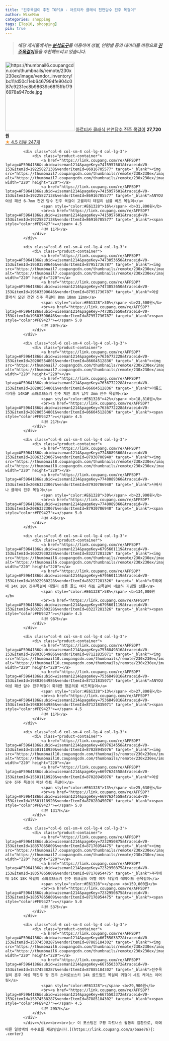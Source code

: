 ```yaml
---
title: "진주목걸이 추천 TOP10 - 아르티카 클래식 천연담수 진주 목걸이"
author: WiseMan
categories: shopping
tags: [Top10, shopping]
pin: true
---
```


> ##### 해당 게시물에서는 [**분석도구**](https://itemscout.io/)를 이용하여 **성별**, **연령별** 등의 데이터를 바탕으로 [**진주목걸이**](https://link.coupang.com/a/baae76)들을 추천해드리고 있습니다.
<div class="container"><div class="row">
            <div class="col-6 col-sm-4 col-lg-4 col-lg-3">
                <div class="product-container">
                    <a href="https://link.coupang.com/re/AFFSDP?lptag=AF5964186&subid=wiseman1214&pageKey=7500742929&traceid=V0-153&itemId=19634206740&vendorItemId=86740565266" target="_blank"><img src="https://thumbnail6.coupangcdn.com/thumbnails/remote/230x230ex/image/vendor_inventory/bc11/d50c11eb6467994fe904c087c9231ec8b98639c68f5ffbf796978a947cde.jpg" alt="https://thumbnail6.coupangcdn.com/thumbnails/remote/230x230ex/image/vendor_inventory/bc11/d50c11eb6467994fe904c087c9231ec8b98639c68f5ffbf796978a947cde.jpg" width="220" height="220"></a>
                    <a href="https://link.coupang.com/re/AFFSDP?lptag=AF5964186&subid=wiseman1214&pageKey=7500742929&traceid=V0-153&itemId=19634206740&vendorItemId=86740565266" target="_blank">아르티카 클래식 천연담수 진주 목걸이</a>
                    <span style="color:#E61328"></span> <b>27,720원</b>
                    <br><a href="https://link.coupang.com/re/AFFSDP?lptag=AF5964186&subid=wiseman1214&pageKey=7500742929&traceid=V0-153&itemId=19634206740&vendorItemId=86740565266" target="_blank"><span style="color:#FE9427">★</span> 4.5
                    리뷰 247개</a>
                </div>
            </div>
            
            <div class="col-6 col-sm-4 col-lg-4 col-lg-3">
                <div class="product-container">
                    <a href="https://link.coupang.com/re/AFFSDP?lptag=AF5964186&subid=wiseman1214&pageKey=7415957601&traceid=V0-153&itemId=19225827138&vendorItemId=86916705577" target="_blank"><img src="https://thumbnail7.coupangcdn.com/thumbnails/remote/230x230ex/image/vendor_inventory/d883/d1effdb2351ab09f625c6b85992e794cd51c3976d0e6f072cd0e64607488.jpg" alt="https://thumbnail7.coupangcdn.com/thumbnails/remote/230x230ex/image/vendor_inventory/d883/d1effdb2351ab09f625c6b85992e794cd51c3976d0e6f072cd0e64607488.jpg" width="220" height="220"></a>
                    <a href="https://link.coupang.com/re/AFFSDP?lptag=AF5964186&subid=wiseman1214&pageKey=7415957601&traceid=V0-153&itemId=19225827138&vendorItemId=86916705577" target="_blank">ANYOU 여성 패션 6-7mm 천연 담수 진주 목걸이 고퀄리티 데일리 심플 비즈 목걸이</a>
                    <span style="color:#E61328">16%</span> <b>31,800원</b>
                    <br><a href="https://link.coupang.com/re/AFFSDP?lptag=AF5964186&subid=wiseman1214&pageKey=7415957601&traceid=V0-153&itemId=19225827138&vendorItemId=86916705577" target="_blank"><span style="color:#FE9427">★</span> 4.5
                    리뷰 11개</a>
                </div>
            </div>
            
            <div class="col-6 col-sm-4 col-lg-4 col-lg-3">
                <div class="product-container">
                    <a href="https://link.coupang.com/re/AFFSDP?lptag=AF5964186&subid=wiseman1214&pageKey=7473053650&traceid=V0-153&itemId=19503590646&vendorItemId=87951736787" target="_blank"><img src="https://thumbnail7.coupangcdn.com/thumbnails/remote/230x230ex/image/vendor_inventory/c20f/43ef9c53b3bfca856365b28d55b1ff02e7f157db92ec1e2238aa4f29261f.jpg" alt="https://thumbnail7.coupangcdn.com/thumbnails/remote/230x230ex/image/vendor_inventory/c20f/43ef9c53b3bfca856365b28d55b1ff02e7f157db92ec1e2238aa4f29261f.jpg" width="220" height="220"></a>
                    <a href="https://link.coupang.com/re/AFFSDP?lptag=AF5964186&subid=wiseman1214&pageKey=7473053650&traceid=V0-153&itemId=19503590646&vendorItemId=87951736787" target="_blank">여성 클래식 모던 천연 진주 목걸이 8mm 10mm 12mm</a>
                    <span style="color:#E61328">30%</span> <b>23,500원</b>
                    <br><a href="https://link.coupang.com/re/AFFSDP?lptag=AF5964186&subid=wiseman1214&pageKey=7473053650&traceid=V0-153&itemId=19503590646&vendorItemId=87951736787" target="_blank"><span style="color:#FE9427">★</span> 5.0
                    리뷰 30개</a>
                </div>
            </div>
            
            <div class="col-6 col-sm-4 col-lg-4 col-lg-3">
                <div class="product-container">
                    <a href="https://link.coupang.com/re/AFFSDP?lptag=AF5964186&subid=wiseman1214&pageKey=7636772228&traceid=V0-153&itemId=20280554801&vendorItemId=86604512836" target="_blank"><img src="https://thumbnail7.coupangcdn.com/thumbnails/remote/230x230ex/image/vendor_inventory/638e/5ee8d0c25332f5a0572c05c82ee774d674a181d784dfa5a2f90a1ee79dbf.jpg" alt="https://thumbnail7.coupangcdn.com/thumbnails/remote/230x230ex/image/vendor_inventory/638e/5ee8d0c25332f5a0572c05c82ee774d674a181d784dfa5a2f90a1ee79dbf.jpg" width="220" height="220"></a>
                    <a href="https://link.coupang.com/re/AFFSDP?lptag=AF5964186&subid=wiseman1214&pageKey=7636772228&traceid=V0-153&itemId=20280554801&vendorItemId=86604512836" target="_blank">아름드리라움 14KGP 스와로브스키 진주 체인 초커 납작 3mm 진주 목걸이</a>
                    <span style="color:#E61328">42%</span> <b>18,810원</b>
                    <br><a href="https://link.coupang.com/re/AFFSDP?lptag=AF5964186&subid=wiseman1214&pageKey=7636772228&traceid=V0-153&itemId=20280554801&vendorItemId=86604512836" target="_blank"><span style="color:#FE9427">★</span> 4.5
                    리뷰 21개</a>
                </div>
            </div>
            
            <div class="col-6 col-sm-4 col-lg-4 col-lg-3">
                <div class="product-container">
                    <a href="https://link.coupang.com/re/AFFSDP?lptag=AF5964186&subid=wiseman1214&pageKey=7748089360&traceid=V0-153&itemId=20863323067&vendorItemId=87930706940" target="_blank"><img src="https://thumbnail8.coupangcdn.com/thumbnails/remote/230x230ex/image/vendor_inventory/b45f/81380bfbd422e94f9094d38cb6278f09dbf5e35d936e08edb2b34c03e5d4.jpg" alt="https://thumbnail8.coupangcdn.com/thumbnails/remote/230x230ex/image/vendor_inventory/b45f/81380bfbd422e94f9094d38cb6278f09dbf5e35d936e08edb2b34c03e5d4.jpg" width="220" height="220"></a>
                    <a href="https://link.coupang.com/re/AFFSDP?lptag=AF5964186&subid=wiseman1214&pageKey=7748089360&traceid=V0-153&itemId=20863323067&vendorItemId=87930706940" target="_blank">사바사나 클래식 진주 목걸이</a>
                    <span style="color:#E61328">30%</span> <b>23,900원</b>
                    <br><a href="https://link.coupang.com/re/AFFSDP?lptag=AF5964186&subid=wiseman1214&pageKey=7748089360&traceid=V0-153&itemId=20863323067&vendorItemId=87930706940" target="_blank"><span style="color:#FE9427">★</span> 5.0
                    리뷰 4개</a>
                </div>
            </div>
            
            <div class="col-6 col-sm-4 col-lg-4 col-lg-3">
                <div class="product-container">
                    <a href="https://link.coupang.com/re/AFFSDP?lptag=AF5964186&subid=wiseman1214&pageKey=6795601119&traceid=V0-153&itemId=16022930228&vendorItemId=83227281326" target="_blank"><img src="https://thumbnail6.coupangcdn.com/thumbnails/remote/230x230ex/image/vendor_inventory/75dc/44c8cc760580e00250f5cd93ce2e2b62db93cecfc041c291f21f6c1b5129.jpg" alt="https://thumbnail6.coupangcdn.com/thumbnails/remote/230x230ex/image/vendor_inventory/75dc/44c8cc760580e00250f5cd93ce2e2b62db93cecfc041c291f21f6c1b5129.jpg" width="220" height="220"></a>
                    <a href="https://link.coupang.com/re/AFFSDP?lptag=AF5964186&subid=wiseman1214&pageKey=6795601119&traceid=V0-153&itemId=16022930228&vendorItemId=83227281326" target="_blank">주리에떼 14K 18K 진주목걸이 데일리 심플 골드 여자 하트 금목걸이 네르하 기념일 선물</a>
                    <span style="color:#E61328">58%</span> <b>134,000원</b>
                    <br><a href="https://link.coupang.com/re/AFFSDP?lptag=AF5964186&subid=wiseman1214&pageKey=6795601119&traceid=V0-153&itemId=16022930228&vendorItemId=83227281326" target="_blank"><span style="color:#FE9427">★</span> 4.5
                    리뷰 98개</a>
                </div>
            </div>
            
            <div class="col-6 col-sm-4 col-lg-4 col-lg-3">
                <div class="product-container">
                    <a href="https://link.coupang.com/re/AFFSDP?lptag=AF5964186&subid=wiseman1214&pageKey=7536849816&traceid=V0-153&itemId=19803054986&vendorItemId=87121835071" target="_blank"><img src="https://thumbnail10.coupangcdn.com/thumbnails/remote/230x230ex/image/vendor_inventory/efbd/675b28aaa9703ab6bbd05ffe8f13d81502d01880bf28cac296820d94294d.jpg" alt="https://thumbnail10.coupangcdn.com/thumbnails/remote/230x230ex/image/vendor_inventory/efbd/675b28aaa9703ab6bbd05ffe8f13d81502d01880bf28cac296820d94294d.jpg" width="220" height="220"></a>
                    <a href="https://link.coupang.com/re/AFFSDP?lptag=AF5964186&subid=wiseman1214&pageKey=7536849816&traceid=V0-153&itemId=19803054986&vendorItemId=87121835071" target="_blank">ANYOU 여성 패션 담수 진주목걸이 화려한 행운의꽃 비즈목걸이</a>
                    <span style="color:#E61328">13%</span> <b>27,800원</b>
                    <br><a href="https://link.coupang.com/re/AFFSDP?lptag=AF5964186&subid=wiseman1214&pageKey=7536849816&traceid=V0-153&itemId=19803054986&vendorItemId=87121835071" target="_blank"><span style="color:#FE9427">★</span> 4.5
                    리뷰 11개</a>
                </div>
            </div>
            
            <div class="col-6 col-sm-4 col-lg-4 col-lg-3">
                <div class="product-container">
                    <a href="https://link.coupang.com/re/AFFSDP?lptag=AF5964186&subid=wiseman1214&pageKey=6697624558&traceid=V0-153&itemId=15501118920&vendorItemId=87028945076" target="_blank"><img src="https://thumbnail10.coupangcdn.com/thumbnails/remote/230x230ex/image/vendor_inventory/b829/ba1ee1bdb27adbdb350fbcb06b80d2d20e02eba38639a763dc8bb3a2b4e2.jpg" alt="https://thumbnail10.coupangcdn.com/thumbnails/remote/230x230ex/image/vendor_inventory/b829/ba1ee1bdb27adbdb350fbcb06b80d2d20e02eba38639a763dc8bb3a2b4e2.jpg" width="220" height="220"></a>
                    <a href="https://link.coupang.com/re/AFFSDP?lptag=AF5964186&subid=wiseman1214&pageKey=6697624558&traceid=V0-153&itemId=15501118920&vendorItemId=87028945076" target="_blank">여성 담수 진주 목걸이 패션 하트 목걸이</a>
                    <span style="color:#E61328">13%</span> <b>25,630원</b>
                    <br><a href="https://link.coupang.com/re/AFFSDP?lptag=AF5964186&subid=wiseman1214&pageKey=6697624558&traceid=V0-153&itemId=15501118920&vendorItemId=87028945076" target="_blank"><span style="color:#FE9427">★</span> 5.0
                    리뷰 131개</a>
                </div>
            </div>
            
            <div class="col-6 col-sm-4 col-lg-4 col-lg-3">
                <div class="product-container">
                    <a href="https://link.coupang.com/re/AFFSDP?lptag=AF5964186&subid=wiseman1214&pageKey=7232950875&traceid=V0-153&itemId=18357865809&vendorItemId=87176954475" target="_blank"><img src="https://thumbnail7.coupangcdn.com/thumbnails/remote/230x230ex/image/vendor_inventory/a3e0/d72673380e94e233c2213833e8231ef273beb59e6727180003b3cc9293b2.jpg" alt="https://thumbnail7.coupangcdn.com/thumbnails/remote/230x230ex/image/vendor_inventory/a3e0/d72673380e94e233c2213833e8231ef273beb59e6727180003b3cc9293b2.jpg" width="220" height="220"></a>
                    <a href="https://link.coupang.com/re/AFFSDP?lptag=AF5964186&subid=wiseman1214&pageKey=7232950875&traceid=V0-153&itemId=18357865809&vendorItemId=87176954475" target="_blank">주리에떼 14K 18K 목걸이 스와로브스키 진주 핑크골드 아벨 여자 데일리 레이어드 금목걸이</a>
                    <span style="color:#E61328"></span> <b>159,000원</b>
                    <br><a href="https://link.coupang.com/re/AFFSDP?lptag=AF5964186&subid=wiseman1214&pageKey=7232950875&traceid=V0-153&itemId=18357865809&vendorItemId=87176954475" target="_blank"><span style="color:#FE9427">★</span> 5.0
                    리뷰 53개</a>
                </div>
            </div>
            
            <div class="col-6 col-sm-4 col-lg-4 col-lg-3">
                <div class="product-container">
                    <a href="https://link.coupang.com/re/AFFSDP?lptag=AF5964186&subid=wiseman1214&pageKey=6675503372&traceid=V0-153&itemId=15374538287&vendorItemId=87885184302" target="_blank"><img src="https://thumbnail6.coupangcdn.com/thumbnails/remote/230x230ex/image/vendor_inventory/8cb8/b89aedb6d5a1f64bb5e41feebd90e384ad3a020ba8cc09dd4dc15d747e8a.jpg" alt="https://thumbnail6.coupangcdn.com/thumbnails/remote/230x230ex/image/vendor_inventory/8cb8/b89aedb6d5a1f64bb5e41feebd90e384ad3a020ba8cc09dd4dc15d747e8a.jpg" width="220" height="220"></a>
                    <a href="https://link.coupang.com/re/AFFSDP?lptag=AF5964186&subid=wiseman1214&pageKey=6675503372&traceid=V0-153&itemId=15374538287&vendorItemId=87885184302" target="_blank">진주목걸이 혼주 여성 핵진주 왕 진주 스와로브스키 14k 골드필드 목걸이 귀걸이 세트 케이스 이어링</a>
                    <span style="color:#E61328"></span> <b>29,900원</b>
                    <br><a href="https://link.coupang.com/re/AFFSDP?lptag=AF5964186&subid=wiseman1214&pageKey=6675503372&traceid=V0-153&itemId=15374538287&vendorItemId=87885184302" target="_blank"><span style="color:#FE9427">★</span> 4.5
                    리뷰 295개</a>
                </div>
            </div>
            </div></div><br><br>[👉 이 포스팅은 쿠팡 파트너스 활동의 일환으로, 이에 따른 일정액의 수수료를 제공받습니다.](https://link.coupang.com/a/baae76){: .center}
